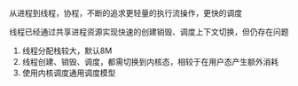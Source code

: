 从进程到线程，协程，不断的追求更轻量的执行流操作，更快的调度

线程已经通过共享进程资源实现快速的创建销毁、调度上下文切换，但仍存在问题

1. 线程分配栈较大，默认8M
2. 线程创建、销毁、调度，都需切换到内核态，相较于在用户态产生额外消耗
3. 使用内核调度通用调度模型

